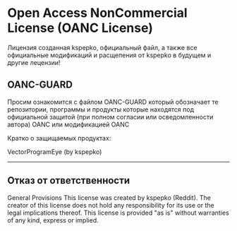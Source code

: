 # Open Access NonCommercial License (OANC License)
Лицензия созданная kspepko, официальный файл, а также все официальные модификаций и расщепения от kspepko в будущем и другие лецензии!

## OANC-GUARD
Просим ознакомится с файлом OANC-GUARD который обозначает те репозитории, программы и продукты которые находятся под официальной защитой (при полном согласии или осведомленности автора) OANC или модификацией OANC

Кратко о защищаемых продуктах:

VectorProgramEye
(by kspepko)

-------------------------------------------------
## Отказ от ответственности

General Provisions
This license was created by kspepko (Reddit). The creator of this license does not hold any responsibility for its use or the legal implications thereof. This license is provided "as is" without warranties of any kind, express or implied.
